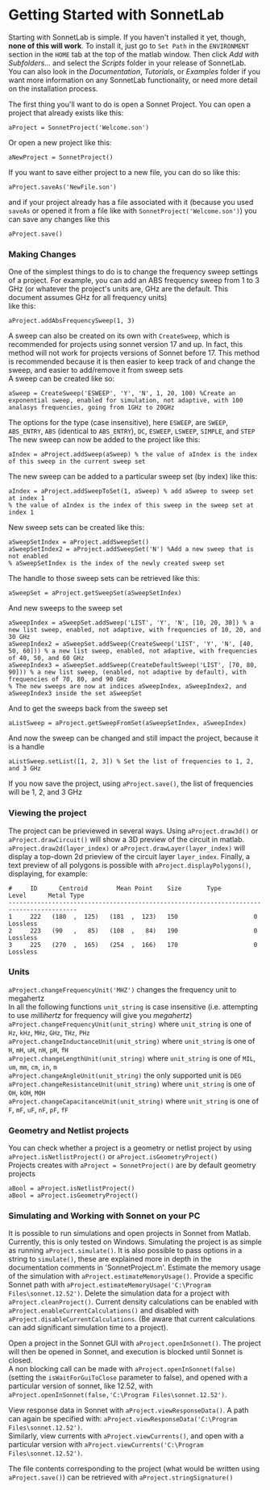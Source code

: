 # Getting Started with SonnetLab

Starting with SonnetLab is simple. If you haven't installed it yet, though, **none of this will work**.
To install it, just go to `Set Path` in the `ENVIRONMENT` section in the `HOME` tab at the top of the matlab window. Then click *Add with Subfolders...* and select the *Scripts* folder in your release of SonnetLab.  
You can also look in the *Documentation*, *Tutorials*, or *Examples* folder if you want more information on any SonnetLab functionality, or need more detail on the installation process.   


The first thing you'll want to do is open a Sonnet Project.
You can open a project that already exists like this:
```
aProject = SonnetProject('Welcome.son')
```
Or open a new project like this:
```
aNewProject = SonnetProject()
```

If you want to save either project to a new file, you can do so like this:
```
aProject.saveAs('NewFile.son')
```
and if your project already has a file associated with it (because you used `saveAs` or opened it from a file like with `SonnetProject('Welcome.son')`)
you can save any changes like this
```
aProject.save()
```

### Making Changes
One of the simplest things to do is to change the frequency sweep settings of a project.
For example, you can add an ABS frequency sweep from 1 to 3 GHz (or whatever the project's units are, GHz are the default. This document assumes GHz for all frequency units)  
like this:
```
aProject.addAbsFrequencySweep(1, 3)
```
A sweep can also be created on its own with `CreateSweep`, which is recommended for projects using sonnet version 17 and up.
In fact, this method will not work for projects versions of Sonnet before 17.
This method is recommended because it is then easier to keep track of and change the sweep, and easier to add/remove it from sweep sets  
A sweep can be created like so:
```
aSweep = CreateSweep('ESWEEP', 'Y', 'N', 1, 20, 100) %Create an exponential sweep, enabled for simulation, not adaptive, with 100 analasys frequencies, going from 1GHz to 20GHz
```
The options for the type (case insensitive), here `ESWEEP`, are `SWEEP`, `ABS_ENTRY`, `ABS` (identical to `ABS_ENTRY`), `DC`, `ESWEEP`, `LSWEEP`, `SIMPLE`, and `STEP`  
The new sweep can now be added to the project like this:
```
aIndex = aProject.addSweep(aSweep) % the value of aIndex is the index of this sweep in the current sweep set
```
The new sweep can be added to a particular sweep set (by index) like this:
```
aIndex = aProject.addSweepToSet(1, aSweep) % add aSweep to sweep set at index 1
% the value of aIndex is the index of this sweep in the sweep set at index 1
```
New sweep sets can be created like this:
```
aSweepSetIndex = aProject.addSweepSet()
aSweepSetIndex2 = aProject.addSweepSet('N') %Add a new sweep that is not enabled
% aSweepSetIndex is the index of the newly created sweep set
```
The handle to those sweep sets can be retrieved like this:
```
aSweepSet = aProject.getSweepSet(aSweepSetIndex)
```
And new sweeps to the sweep set
```
aSweepIndex = aSweepSet.addSweep('LIST', 'Y', 'N', [10, 20, 30]) % a new list sweep, enabled, not adaptive, with frequencies of 10, 20, and 30 GHz
aSweepIndex2 = aSweepSet.addSweep(CreateSweep('LIST', 'Y', 'N', [40, 50, 60])) % a new list sweep, enabled, not adaptive, with frequencies of 40, 50, and 60 GHz
aSweepIndex3 = aSweepSet.addSweep(CreateDefaultSweep('LIST', [70, 80, 90])) % a new list sweep, (enabled, not adaptive by default), with frequencies of 70, 80, and 90 GHz
% The new sweeps are now at indices aSweepIndex, aSweepIndex2, and aSweepIndex3 inside the set aSweepSet
```
And to get the sweeps back from the sweep set
```
aListSweep = aProject.getSweepFromSet(aSweepSetIndex, aSweepIndex)
```
And now the sweep can be changed and still impact the project, because it is a handle
```
aListSweep.setList([1, 2, 3]) % Set the list of frequencies to 1, 2, and 3 GHz
```
If you now save the project, using `aProject.save()`, the list of frequencies will be 1, 2, and 3 GHz


### Viewing the project

The project can be prieviewed in several ways. 
Using `aProject.draw3d()` or `aProject.drawCircuit()` will show a 3D preview of the circuit in matlab. `aProject.draw2d(layer_index)` or `aProject.drawLayer(layer_index)` will
display a top-down 2d prieview of the circuit layer `layer_index`. Finally, a text preview of all polygons is possible with `aProject.displayPolygons()`, displaying, for example:
```
#     ID      Centroid        Mean Point    Size       Type       Level      Metal Type
-----------------------------------------------------------------------------------------
1     222  	(180  ,  125)	(181  ,  123)	150  	          	    0       Lossless
2     223  	(90   ,   85)	(108  ,   84)	190  	          	    0       Lossless
3     225  	(270  ,  165)	(254  ,  166)	170  	          	    0       Lossless
```

### Units

`aProject.changeFrequencyUnit('MHZ')` changes the frequency unit to megahertz  
In all the following functions `unit_string` is case insensitive (i.e. attempting to use *millihertz* for frequency will give you *megahertz*)
`aProject.changeFrequencyUnit(unit_string)` where `unit_string` is one of `Hz`, `kHz`, `MHz`, `GHz`, `THz`, `PHz`  
`aProject.changeInductanceUnit(unit_string)` where `unit_string` is one of `H`, `mH`, `uH`, `nH`, `pH`, `fH`  
`aProject.changeLengthUnit(unit_string)` where `unit_string` is one of `MIL`, `um`, `mm`, `cm`, `in`, `m`  
`aProject.changeAngleUnit(unit_string)` the only supported unit is `DEG` 
`aProject.changeResistanceUnit(unit_string)` where `unit_string` is one of `OH`, `kOH`, `MOH`  
`aProject.changeCapacitanceUnit(unit_string)` where `unit_string` is one of `F`, `mF`, `uF`, `nF`, `pF`, `fF`  


### Geometry and Netlist projects

You can check whether a project is a geometry or netlist project by using `aProject.isNetlistProject()` or `aProject.isGeometryProject()`  
Projects creates with `aProject = SonnetProject()` are by default geometry projects
```
aBool = aProject.isNetlistProject()
aBool = aProject.isGeometryProject()
```

### Simulating and Working with Sonnet on your PC

It is possible to run simulations and open projects in Sonnet from Matlab. Currently, this is only tested on Windows.
Simulating the project is as simple as running `aProject.simulate()`. It is also possible to pass options in a  string to `simulate()`, 
these are explained more in depth in the documentation comments in 'SonnetProject.m'. Estimate the memory usage of the simulation with `aProject.estimateMemoryUsage()`.
Provide a specific Sonnet path with `aProject.estimateMemoryUsage('C:\Program Files\sonnet.12.52')`. Delete the simulation data for a project with `aProject.cleanProject()`.
Current density calculations can be enabled with `aProject.enableCurrentCalculations()` and disabled with `aProject.disableCurrentCalculations`. (Be aware that current calculations can add significant simulation time to a project).


Open a project in the Sonnet GUI with `aProject.openInSonnet()`. The project will then be opened in Sonnet, and execution is blocked until Sonnet is closed.  
A non blocking call can be made with `aProject.openInSonnet(false)` (setting the `isWaitForGuiToClose` parameter to false), and opened with a particular version of sonnet, like 12.52, with `aProject.openInSonnet(false,'C:\Program Files\sonnet.12.52')`.

View response data in Sonnet with `aProject.viewResponseData()`. A path can again be specified with: `aProject.viewResponseData('C:\Program Files\sonnet.12.52')`.  
Similarly, view currents with `aProject.viewCurrents()`, and open with a particular version with `aProject.viewCurrents('C:\Program Files\sonnet.12.52')`.

The file contents corresponding to the project (what would be written using `aProject.save()`) can be retrieved with `aProject.stringSignature()`
